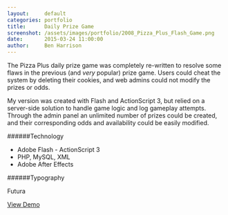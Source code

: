 ```yaml
---
layout:     default
categories: portfolio
title:      Daily Prize Game
screenshot: /assets/images/portfolio/2008_Pizza_Plus_Flash_Game.png
date:       2015-03-24 11:00:00
author:     Ben Harrison
---
```


The Pizza Plus daily prize game was completely re-written to resolve some flaws in the 
previous (and <em>very</em> popular) prize game. Users could cheat the system by deleting
their cookies, and web admins could not modify the prizes or odds.

My version was created with Flash and ActionScript 3, but relied on a server-side solution
to handle game logic and log gameplay attempts. Through the admin panel an unlimited number
of prizes could be created, and their corresponding odds and availability could be easily
modified.

######Technology

* Adobe Flash - ActionScript 3
* PHP, MySQL, XML
* Adobe After Effects

######Typography

Futura

<a href="pizza-plus-prize-game" class="demo-link">
<i class="fa fa-desktop"></i> View Demo</a>
